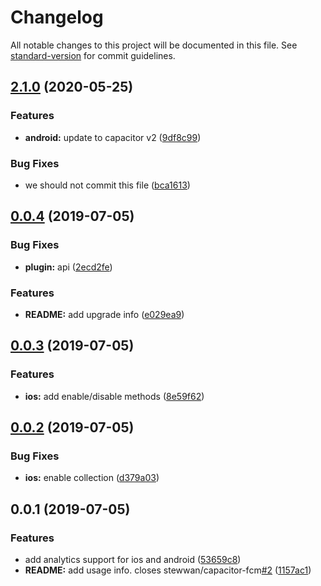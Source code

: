 # Changelog

All notable changes to this project will be documented in this file. See [standard-version](https://github.com/conventional-changelog/standard-version) for commit guidelines.

## [2.1.0](https://github.com/stewwan/capacitor-analytics/compare/v0.0.4...v2.1.0) (2020-05-25)


### Features

* **android:** update to capacitor v2 ([9df8c99](https://github.com/stewwan/capacitor-analytics/commit/9df8c99e8e42de69b4fa45de2e3b7af250d8f7dc))


### Bug Fixes

* we should not commit this file ([bca1613](https://github.com/stewwan/capacitor-analytics/commit/bca16135090bef73468e0c6ac864bb3936635f6a))

<a name="0.0.4"></a>
## [0.0.4](https://github.com/stewwan/capacitor-analytics/compare/v0.0.3...v0.0.4) (2019-07-05)


### Bug Fixes

* **plugin:** api ([2ecd2fe](https://github.com/stewwan/capacitor-analytics/commit/2ecd2fe))


### Features

* **README:** add upgrade info ([e029ea9](https://github.com/stewwan/capacitor-analytics/commit/e029ea9))



<a name="0.0.3"></a>
## [0.0.3](https://github.com/stewwan/capacitor-analytics/compare/v0.0.2...v0.0.3) (2019-07-05)


### Features

* **ios:** add enable/disable methods ([8e59f62](https://github.com/stewwan/capacitor-analytics/commit/8e59f62))



<a name="0.0.2"></a>
## [0.0.2](https://github.com/stewwan/capacitor-analytics/compare/v0.0.1...v0.0.2) (2019-07-05)


### Bug Fixes

* **ios:** enable collection ([d379a03](https://github.com/stewwan/capacitor-analytics/commit/d379a03))



<a name="0.0.1"></a>
## 0.0.1 (2019-07-05)


### Features

* add analytics support for ios and android ([53659c8](https://github.com/stewwan/capacitor-analytics/commit/53659c8))
* **README:** add usage info. closes stewwan/capacitor-fcm[#2](https://github.com/stewwan/capacitor-analytics/issues/2) ([1157ac1](https://github.com/stewwan/capacitor-analytics/commit/1157ac1))
